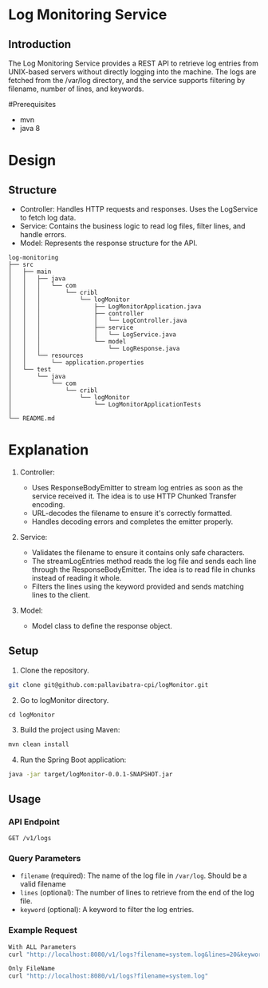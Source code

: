 # Log Monitoring Service

## Introduction

The Log Monitoring Service provides a REST API to retrieve log entries from UNIX-based servers without directly logging into the machine. The logs are fetched from the /var/log directory, and the service supports filtering by filename, number of lines, and keywords.

#Prerequisites
- mvn 
- java 8

# Design
## Structure

- Controller: Handles HTTP requests and responses. Uses the LogService to fetch log data.
- Service: Contains the business logic to read log files, filter lines, and handle errors.
- Model: Represents the response structure for the API.

```
log-monitoring
├── src
│   ├── main
│   │   ├── java
│   │   │   └── com
│   │   │       └── cribl
│   │   │           └── logMonitor
│   │   │               ├── LogMonitorApplication.java
│   │   │               ├── controller
│   │   │               │   └── LogController.java
│   │   │               ├── service
│   │   │               │   └── LogService.java
│   │   │               └── model
│   │   │                   └── LogResponse.java
│   │   └── resources
│   │       └── application.properties
│   └── test
│       └── java
│           └── com
│               └── cribl
│                   └── logMonitor
│                       └── LogMonitorApplicationTests
│                           
└── README.md
```
# Explanation
1. Controller:
   - Uses ResponseBodyEmitter to stream log entries as soon as the service received it. The idea is to use HTTP Chunked Transfer encoding.
   - URL-decodes the filename to ensure it's correctly formatted.
   - Handles decoding errors and completes the emitter properly.

2. Service:
   - Validates the filename to ensure it contains only safe characters.
   - The streamLogEntries method reads the log file and sends each line through the ResponseBodyEmitter. The idea is to read file in chunks instead of reading it whole.
   - Filters the lines using the keyword provided and sends matching lines to the client.
3. Model:
   - Model class to define the response object.
   
## Setup

1. Clone the repository.
```bash
git clone git@github.com:pallavibatra-cpi/logMonitor.git
```
2. Go to logMonitor directory.
```
cd logMonitor
```
3. Build the project using Maven:
 ```bash
 mvn clean install
 ```
4. Run the Spring Boot application:
```bash
java -jar target/logMonitor-0.0.1-SNAPSHOT.jar
```

## Usage

### API Endpoint

`GET /v1/logs`

### Query Parameters

- `filename` (required): The name of the log file in `/var/log`. Should be a valid filename 
- `lines` (optional): The number of lines to retrieve from the end of the log file.
- `keyword` (optional): A keyword to filter the log entries.

### Example Request

```bash
With ALL Parameters
curl "http://localhost:8080/v1/logs?filename=system.log&lines=20&keyword=error"

Only FileName
curl "http://localhost:8080/v1/logs?filename=system.log"
